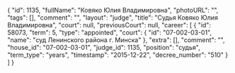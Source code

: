 {
    "id": 1135,
    "fullName": "Ковяко Юлия Владимировна",
    "photoURL": "",
    "tags": [],
    "comment": "",
    "layout": "judge",
    "title": "Судья Ковяко Юлия Владимировна",
    "court": null,
    "previousCourt": null,
    "career": [
        {
            "id": 58073,
            "term": 5,
            "type": "appointed",
            "court": {
                "id": "07-002-03-01",
                "name": "суд Ленинского района г. Минска"
            },
            "extra": [],
            "comment": "",
            "house_id": "07-002-03-01",
            "judge_id": 1135,
            "position": "судья",
            "term_type": "years",
            "timestamp": "2015-12-22",
            "decree_number": "510"
        }
    ]
}